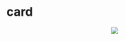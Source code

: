 # card
<p align="center">
<img src="https://user-images.githubusercontent.com/67567509/176077750-222a7618-e687-44bf-8781-44e367204949.png"/>
</p>
